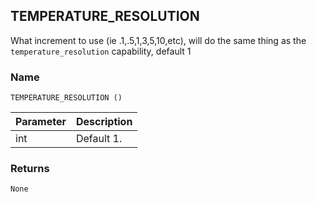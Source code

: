 ## TEMPERATURE\_RESOLUTION

What increment to use (ie .1,.5,1,3,5,10,etc), will do the same thing as the `temperature_resolution` capability, default 1


### Name

`TEMPERATURE_RESOLUTION ()` 


| Parameter | Description |
| --------- | ----------- |
| int       | Default 1.  |


### Returns

`None`